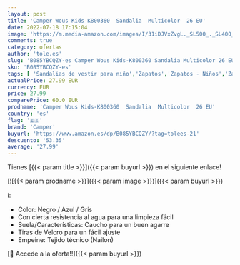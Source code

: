 ```yaml
---
layout: post
title: 'Camper Wous Kids-K800360  Sandalia  Multicolor  26 EU'
date: 2022-07-18 17:15:04
image: 'https://m.media-amazon.com/images/I/31iDJVxZvgL._SL500_._SL400_.jpg'
comments: true
category: ofertas
author: 'tole.es'
slug: 'B085YBCQZY-es Camper Wous Kids-K800360 Sandalia Multicolor 26 EU'
sku: 'B085YBCQZY-es'
tags: [ 'Sandalias de vestir para niño','Zapatos','Zapatos - Niños','Zapatos y complementos','camper','sandalia','🇪🇸', ]
actualPrice: 27.99 EUR
currency: EUR
price: 27.99
comparePrice: 60.0 EUR
prodname: 'Camper Wous Kids-K800360  Sandalia  Multicolor  26 EU'
country: 'es'
flag: '🇪🇸'
brand: 'Camper'
buyurl: 'https://www.amazon.es/dp/B085YBCQZY/?tag=tolees-21'
descuento: '53.35'
average: '27.99'
---
```


Tienes [{{< param title >}}]({{< param buyurl >}}) en el siguiente enlace!

[![{{< param prodname >}}]({{< param image >}})]({{< param buyurl >}})

ℹ️:

- Color: Negro / Azul / Gris
- Con cierta resistencia al agua para una limpieza fácil
- Suela/Características: Caucho para un buen agarre
- Tiras de Velcro para un fácil ajuste
- Empeine: Tejido técnico (Nailon)

[🛒 Accede a la oferta!!]({{< param buyurl >}})
